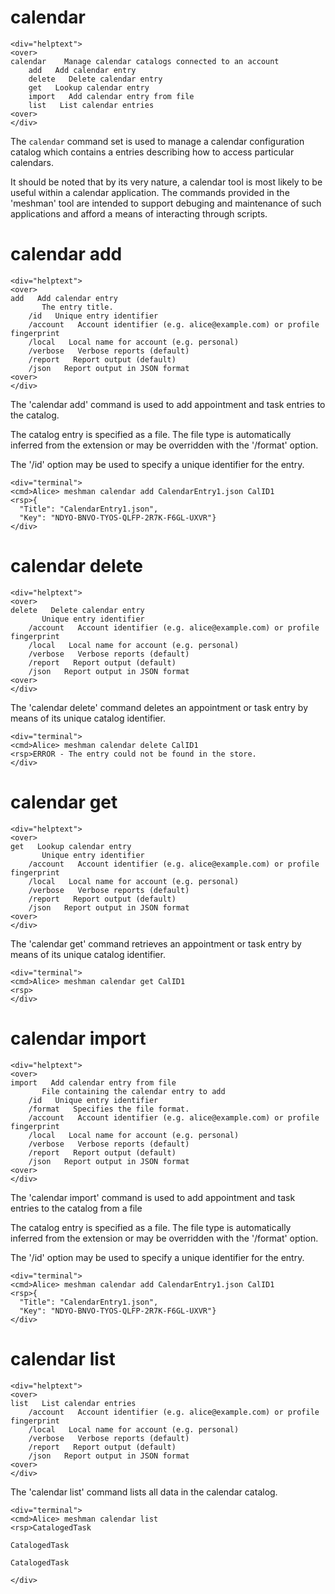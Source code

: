 

# calendar

~~~~
<div="helptext">
<over>
calendar    Manage calendar catalogs connected to an account
    add   Add calendar entry
    delete   Delete calendar entry
    get   Lookup calendar entry
    import   Add calendar entry from file
    list   List calendar entries
<over>
</div>
~~~~

The `calendar` command set is used to manage a calendar configuration catalog which contains
a entries describing how to access particular calendars.

It should be noted that by its very nature, a calendar tool is most likely 
to be useful within a calendar application. The
commands provided in the 'meshman' tool are intended to support debuging and 
maintenance of such applications and afford a means of interacting through scripts.

# calendar add

~~~~
<div="helptext">
<over>
add   Add calendar entry
       The entry title.
    /id   Unique entry identifier
    /account   Account identifier (e.g. alice@example.com) or profile fingerprint
    /local   Local name for account (e.g. personal)
    /verbose   Verbose reports (default)
    /report   Report output (default)
    /json   Report output in JSON format
<over>
</div>
~~~~

The 'calendar add' command is used to add appointment and task entries to the catalog.

The catalog entry is specified as a file. The file type is automatically inferred from
the extension or may be overridden with the '/format' option.

The '/id' option may be used to specify a unique identifier for the entry.


~~~~
<div="terminal">
<cmd>Alice> meshman calendar add CalendarEntry1.json CalID1
<rsp>{
  "Title": "CalendarEntry1.json",
  "Key": "NDYO-BNVO-TYOS-QLFP-2R7K-F6GL-UXVR"}
</div>
~~~~



# calendar delete

~~~~
<div="helptext">
<over>
delete   Delete calendar entry
       Unique entry identifier
    /account   Account identifier (e.g. alice@example.com) or profile fingerprint
    /local   Local name for account (e.g. personal)
    /verbose   Verbose reports (default)
    /report   Report output (default)
    /json   Report output in JSON format
<over>
</div>
~~~~

The 'calendar delete' command deletes an appointment or task entry by means of 
its unique catalog identifier.


~~~~
<div="terminal">
<cmd>Alice> meshman calendar delete CalID1
<rsp>ERROR - The entry could not be found in the store.
</div>
~~~~



# calendar get

~~~~
<div="helptext">
<over>
get   Lookup calendar entry
       Unique entry identifier
    /account   Account identifier (e.g. alice@example.com) or profile fingerprint
    /local   Local name for account (e.g. personal)
    /verbose   Verbose reports (default)
    /report   Report output (default)
    /json   Report output in JSON format
<over>
</div>
~~~~

The 'calendar get' command retrieves an appointment or task entry by means of its 
unique catalog identifier.


~~~~
<div="terminal">
<cmd>Alice> meshman calendar get CalID1
<rsp>
</div>
~~~~



# calendar import

~~~~
<div="helptext">
<over>
import   Add calendar entry from file
       File containing the calendar entry to add
    /id   Unique entry identifier
    /format   Specifies the file format.
    /account   Account identifier (e.g. alice@example.com) or profile fingerprint
    /local   Local name for account (e.g. personal)
    /verbose   Verbose reports (default)
    /report   Report output (default)
    /json   Report output in JSON format
<over>
</div>
~~~~

The 'calendar import' command is used to add appointment and task entries to the catalog
from a file

The catalog entry is specified as a file. The file type is automatically inferred from
the extension or may be overridden with the '/format' option.

The '/id' option may be used to specify a unique identifier for the entry.


~~~~
<div="terminal">
<cmd>Alice> meshman calendar add CalendarEntry1.json CalID1
<rsp>{
  "Title": "CalendarEntry1.json",
  "Key": "NDYO-BNVO-TYOS-QLFP-2R7K-F6GL-UXVR"}
</div>
~~~~




# calendar list

~~~~
<div="helptext">
<over>
list   List calendar entries
    /account   Account identifier (e.g. alice@example.com) or profile fingerprint
    /local   Local name for account (e.g. personal)
    /verbose   Verbose reports (default)
    /report   Report output (default)
    /json   Report output in JSON format
<over>
</div>
~~~~

The 'calendar list' command lists all data in the calendar catalog.


~~~~
<div="terminal">
<cmd>Alice> meshman calendar list
<rsp>CatalogedTask

CatalogedTask

CatalogedTask

</div>
~~~~




